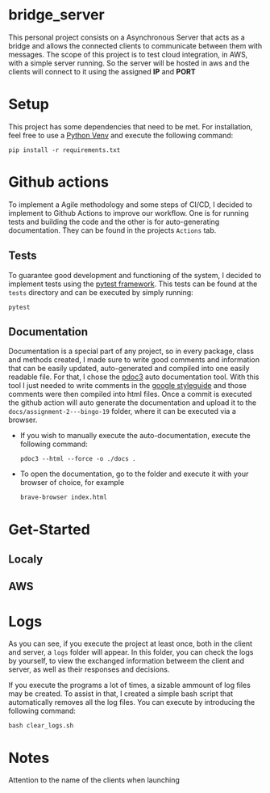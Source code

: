# bridge_server

This personal project consists on a Asynchronous Server that acts as a bridge and allows the connected clients to communicate between them with messages. 
The scope of this project is to test cloud integration, in AWS, with a simple server running. So the server will be hosted in aws and the clients will connect to it using the assigned **IP** and **PORT**

# Setup

This project has some dependencies that need to be met. For installation, feel free to use a [Python Venv](https://docs.python.org/3/library/venv.html) and execute the following command:

```
pip install -r requirements.txt
```

# Github actions

To implement a Agile methodology and some steps of CI/CD, I decided to implement to Github Actions to improve our workflow. One is for running tests and building the code and the other is for auto-generating documentation. They can be found in the projects `Actions` tab.

## Tests

To guarantee good development and functioning of the system, I decided to implement tests using the [pytest framework](https://docs.pytest.org/en/7.2.x/). This tests can be found at the `tests` directory and can be executed by simply running:

```
pytest
```

## Documentation

Documentation is a special part of any project, so in every package, class and methods created, I made sure to write good comments and information that can be easily updated, auto-generated and compiled into one easily readable file. For that, I chose the [pdoc3](https://pypi.org/project/pdoc3/) auto documentation tool. With this tool I just needed to write comments in the [google styleguide](https://google.github.io/styleguide/pyguide.html#38-comments-and-docstrings) and those comments were then compiled into html files. Once a commit is executed the github action will auto generate the documentation and upload it to the `docs/assignment-2---bingo-19` folder, where it can be executed via a browser.

* If you wish to manually execute the auto-documentation, execute the following command:
  ```
  pdoc3 --html --force -o ./docs .
  ```
* To open the documentation, go to the folder and execute it with your browser of choice, for example
  ```
  brave-browser index.html
  ```

# Get-Started

## Localy

## AWS


# Logs

As you can see, if you execute the project at least once, both in the client and server, a `logs` folder will appear. In this folder, you can check the logs by yourself, to view the exchanged information betweem the client and server, as well as their responses and decisions.

If you execute the programs a lot of times, a sizable ammount of log files may be created. To assist in that, I created a simple bash script that automatically removes all the log files. You can execute by introducing the following command:

```
bash clear_logs.sh
```

# Notes

Attention to the name of the clients when launching